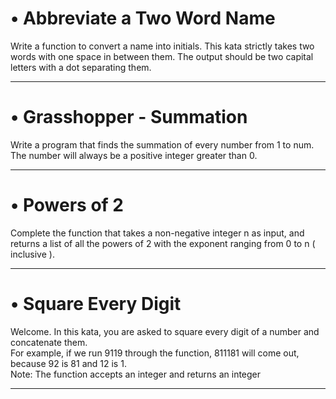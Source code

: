 # • Abbreviate a Two Word Name
Write a function to convert a name into initials. This kata strictly takes two words with one space in between them.
The output should be two capital letters with a dot separating them.
___
# • Grasshopper - Summation
Write a program that finds the summation of every number from 1 to num. The number will always be a positive integer greater than 0.
___
# • Powers of 2
Complete the function that takes a non-negative integer n as input, and returns a list of all the powers of 2 with the exponent ranging from 0 to n ( inclusive ).
___
# • Square Every Digit
Welcome. In this kata, you are asked to square every digit of a number and concatenate them. <br/>
For example, if we run 9119 through the function, 811181 will come out, because 92 is 81 and 12 is 1. <br/>
Note: The function accepts an integer and returns an integer
___
